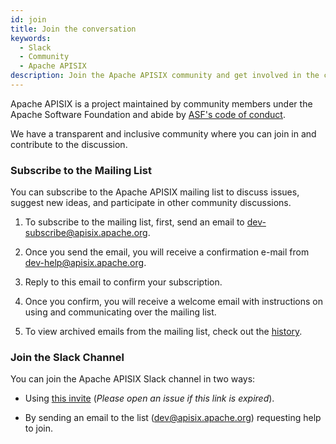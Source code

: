 ```yaml
---
id: join
title: Join the conversation
keywords:
  - Slack
  - Community
  - Apache APISIX
description: Join the Apache APISIX community and get involved in the conversations.
---
```



Apache APISIX is a project maintained by community members under the Apache Software Foundation and abide by [ASF's code of conduct](https://www.apache.org/foundation/policies/conduct.html).

We have a transparent and inclusive community where you can join in and contribute to the discussion.

### Subscribe to the Mailing List

You can subscribe to the Apache APISIX mailing list to discuss issues, suggest new ideas, and participate in other community discussions.

1. To subscribe to the mailing list, first, send an email to dev-subscribe@apisix.apache.org.

2. Once you send the email, you will receive a confirmation e-mail from dev-help@apisix.apache.org.

3. Reply to this email to confirm your subscription.

4. Once you confirm, you will receive a welcome email with instructions on using and communicating over the mailing list.

5. To view archived emails from the mailing list, check out the [history](https://lists.apache.org/list.html?apisix.apache.org).

### Join the Slack Channel

You can join the Apache APISIX Slack channel in two ways:

- Using [this invite](https://join.slack.com/t/the-asf/shared_invite/zt-vlfbf7ch-HkbNHiU_uDlcH_RvaHv9gQ) (_Please open an issue if this link is expired_).

- By sending an email to the list ([dev@apisix.apache.org](mailto:dev@apisix.apache.org)) requesting help to join.
